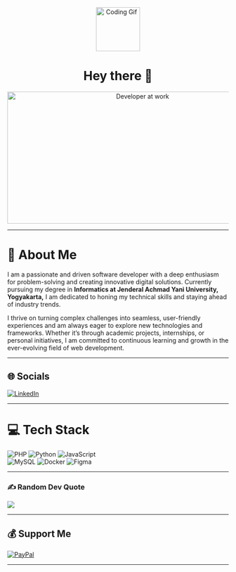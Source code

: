 <!-- BLOG-POST-LIST:START -->
<div align="center">
  <img src="https://media.giphy.com/media/M9gbBd9nbDrOTu1Mqx/giphy.gif" width="100" alt="Coding Gif"/>
</div>

<h1 align="center">
  Hey there 👋
</h1>

<div align="center">
  <img src="https://media.giphy.com/media/dWesBcTLavkZuG35MI/giphy.gif" width="600" height="300" alt="Developer at work"/>
</div>

---

# 💫 About Me
I am a passionate and driven software developer with a deep enthusiasm for problem-solving and creating innovative digital solutions. Currently pursuing my degree in **Informatics at Jenderal Achmad Yani University, Yogyakarta,** I am dedicated to honing my technical skills and staying ahead of industry trends.

I thrive on turning complex challenges into seamless, user-friendly experiences and am always eager to explore new technologies and frameworks. Whether it’s through academic projects, internships, or personal initiatives, I am committed to continuous learning and growth in the ever-evolving field of web development.

---

## 🌐 Socials
[![LinkedIn](https://img.shields.io/badge/LinkedIn-%230077B5.svg?logo=linkedin&logoColor=white)](https://linkedin.com/in/ilhaammulia) 

---

# 💻 Tech Stack
![PHP](https://img.shields.io/badge/php-%23777BB4.svg?style=for-the-badge&logo=php&logoColor=white) 
![Python](https://img.shields.io/badge/python-3670A0?style=for-the-badge&logo=python&logoColor=ffdd54) 
![JavaScript](https://img.shields.io/badge/javascript-%23323330.svg?style=for-the-badge&logo=javascript&logoColor=%23F7DF1E)  
![MySQL](https://img.shields.io/badge/mysql-%2300f.svg?style=for-the-badge&logo=mysql&logoColor=white) 
![Docker](https://img.shields.io/badge/docker-%230db7ed.svg?style=for-the-badge&logo=docker&logoColor=white) 
![Figma](https://img.shields.io/badge/figma-%23F24E1E.svg?style=for-the-badge&logo=figma&logoColor=white)

---

### ✍️ Random Dev Quote
![](https://quotes-github-readme.vercel.app/api?type=horizontal&theme=tokyonight)

---

## 💰 Support Me
[![PayPal](https://img.shields.io/badge/PayPal-00457C?style=for-the-badge&logo=paypal&logoColor=white)](https://paypal.me/ilhaammulia)  

---

<!-- Proudly created with GPRM ( https://gprm.itsvg.in ) -->
<!-- BLOG-POST-LIST:END -->
